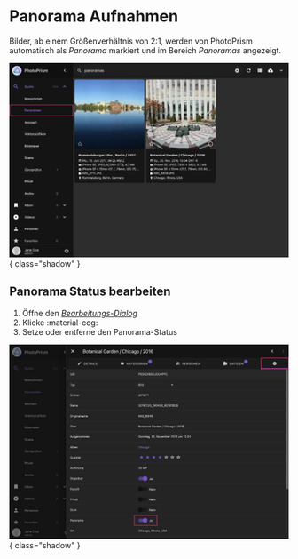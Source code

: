 # Panorama Aufnahmen #
Bilder, ab einem Größenverhältnis von 2:1, werden von PhotoPrism automatisch als *Panorama* markiert und im Bereich
*Panoramas* angezeigt.

![Screenshot](img/panorama-1-2503-german.jpg){ class="shadow" }

## Panorama Status bearbeiten ##

1. Öffne den [*Bearbeitungs-Dialog*](edit.md)
2. Klicke :material-cog:
3. Setze oder entferne den Panorama-Status

![Screenshot](img/panorama-2-2503-german.jpg){ class="shadow" }